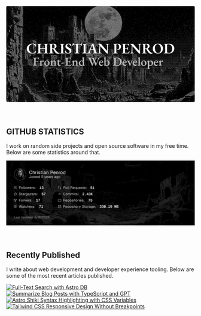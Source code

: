 
<picture>
  <source media="(prefers-color-scheme: dark)" srcset="assets/banner.dark.png?v=c0e06670-b9fd-491c-9b4e-d633598a0181" width="843px" />
  <source media="(prefers-color-scheme: light)" srcset="assets/banner.light.png?v=c0e06670-b9fd-491c-9b4e-d633598a0181" width="843px" />
  <img src="assets/banner.dark.png?v=c0e06670-b9fd-491c-9b4e-d633598a0181" alt="Banner" width="843px" />
</picture>
<br />
<br />
<br />
<h2>GITHUB STATISTICS</h2>
<p>I work on random side projects and open source software in my free time. Below are some statistics around that.</p>
<picture>
  <source media="(prefers-color-scheme: dark)" srcset="assets/statistics.dark.png?v=c0e06670-b9fd-491c-9b4e-d633598a0181" width="843px" />
  <source media="(prefers-color-scheme: light)" srcset="assets/statistics.light.png?v=c0e06670-b9fd-491c-9b4e-d633598a0181" width="843px" />
  <img src="assets/statistics.dark.png?v=c0e06670-b9fd-491c-9b4e-d633598a0181" alt="Github Statistics" width="843px" />
</picture>
<br />
<br />
<br />
<h2>Recently Published</h2>
<p>I write about web development and developer experience tooling. Below are some of the most recent articles published.</p>
<a href="https://christianpenrod.com/blog/full-text-search-with-astro-db"><img src="https://christianpenrod.com/blog/full-text-search-with-astro-db.png?v=c0e06670-b9fd-491c-9b4e-d633598a0181" alt="Full-Text Search with Astro DB" width="421px" /></a>
<a href="https://christianpenrod.com/blog/summarize-blog-posts-with-typescript-and-gpt"><img src="https://christianpenrod.com/blog/summarize-blog-posts-with-typescript-and-gpt.png?v=c0e06670-b9fd-491c-9b4e-d633598a0181" alt="Summarize Blog Posts with TypeScript and GPT" width="421px" /></a>
<a href="https://christianpenrod.com/blog/astro-shiki-syntax-highlighting-with-css-variables"><img src="https://christianpenrod.com/blog/astro-shiki-syntax-highlighting-with-css-variables.png?v=c0e06670-b9fd-491c-9b4e-d633598a0181" alt="Astro Shiki Syntax Highlighting with CSS Variables" width="421px" /></a>
<a href="https://christianpenrod.com/blog/tailwindcss-responsive-design-without-breakpoints"><img src="https://christianpenrod.com/blog/tailwindcss-responsive-design-without-breakpoints.png?v=c0e06670-b9fd-491c-9b4e-d633598a0181" alt="Tailwind CSS Responsive Design Without Breakpoints" width="421px" /></a>
